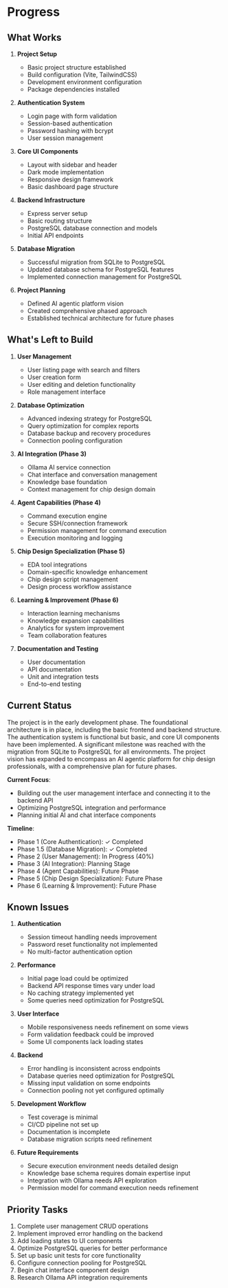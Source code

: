 # Progress

## What Works

1. **Project Setup**
   - Basic project structure established
   - Build configuration (Vite, TailwindCSS)
   - Development environment configuration
   - Package dependencies installed

2. **Authentication System**
   - Login page with form validation
   - Session-based authentication
   - Password hashing with bcrypt
   - User session management

3. **Core UI Components**
   - Layout with sidebar and header
   - Dark mode implementation
   - Responsive design framework
   - Basic dashboard page structure

4. **Backend Infrastructure**
   - Express server setup
   - Basic routing structure
   - PostgreSQL database connection and models
   - Initial API endpoints

5. **Database Migration**
   - Successful migration from SQLite to PostgreSQL
   - Updated database schema for PostgreSQL features
   - Implemented connection management for PostgreSQL

6. **Project Planning**
   - Defined AI agentic platform vision
   - Created comprehensive phased approach
   - Established technical architecture for future phases

## What's Left to Build

1. **User Management**
   - User listing page with search and filters
   - User creation form
   - User editing and deletion functionality
   - Role management interface

2. **Database Optimization**
   - Advanced indexing strategy for PostgreSQL
   - Query optimization for complex reports
   - Database backup and recovery procedures
   - Connection pooling configuration

3. **AI Integration (Phase 3)**
   - Ollama AI service connection
   - Chat interface and conversation management
   - Knowledge base foundation
   - Context management for chip design domain

4. **Agent Capabilities (Phase 4)**
   - Command execution engine
   - Secure SSH/connection framework
   - Permission management for command execution
   - Execution monitoring and logging

5. **Chip Design Specialization (Phase 5)**
   - EDA tool integrations
   - Domain-specific knowledge enhancement
   - Chip design script management
   - Design process workflow assistance

6. **Learning & Improvement (Phase 6)**
   - Interaction learning mechanisms
   - Knowledge expansion capabilities
   - Analytics for system improvement
   - Team collaboration features

7. **Documentation and Testing**
   - User documentation
   - API documentation
   - Unit and integration tests
   - End-to-end testing

## Current Status

The project is in the early development phase. The foundational architecture is in place, including the basic frontend and backend structure. The authentication system is functional but basic, and core UI components have been implemented. A significant milestone was reached with the migration from SQLite to PostgreSQL for all environments. The project vision has expanded to encompass an AI agentic platform for chip design professionals, with a comprehensive plan for future phases.

**Current Focus**: 
- Building out the user management interface and connecting it to the backend API
- Optimizing PostgreSQL integration and performance
- Planning initial AI and chat interface components

**Timeline**:
- Phase 1 (Core Authentication): ✓ Completed
- Phase 1.5 (Database Migration): ✓ Completed
- Phase 2 (User Management): In Progress (40%)
- Phase 3 (AI Integration): Planning Stage
- Phase 4 (Agent Capabilities): Future Phase
- Phase 5 (Chip Design Specialization): Future Phase
- Phase 6 (Learning & Improvement): Future Phase

## Known Issues

1. **Authentication**
   - Session timeout handling needs improvement
   - Password reset functionality not implemented
   - No multi-factor authentication option

2. **Performance**
   - Initial page load could be optimized
   - Backend API response times vary under load
   - No caching strategy implemented yet
   - Some queries need optimization for PostgreSQL

3. **User Interface**
   - Mobile responsiveness needs refinement on some views
   - Form validation feedback could be improved
   - Some UI components lack loading states

4. **Backend**
   - Error handling is inconsistent across endpoints
   - Database queries need optimization for PostgreSQL
   - Missing input validation on some endpoints
   - Connection pooling not yet configured optimally

5. **Development Workflow**
   - Test coverage is minimal
   - CI/CD pipeline not set up
   - Documentation is incomplete
   - Database migration scripts need refinement

6. **Future Requirements**
   - Secure execution environment needs detailed design
   - Knowledge base schema requires domain expertise input
   - Integration with Ollama needs API exploration
   - Permission model for command execution needs refinement

## Priority Tasks

1. Complete user management CRUD operations
2. Implement improved error handling on the backend
3. Add loading states to UI components
4. Optimize PostgreSQL queries for better performance
5. Set up basic unit tests for core functionality
6. Configure connection pooling for PostgreSQL
7. Begin chat interface component design
8. Research Ollama API integration requirements 